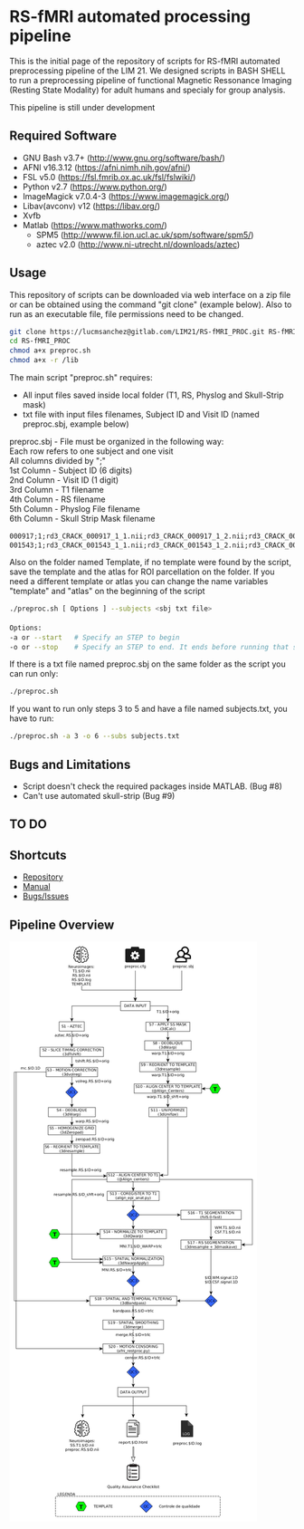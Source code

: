 # RS-fMRI automated processing pipeline

This is the initial page of the repository of scripts for RS-fMRI automated preprocessing pipeline of the LIM 21. We designed scripts in BASH SHELL to run a preprocessing pipeline of functional Magnetic Ressonance Imaging (Resting State Modality) for adult humans and specialy for group analysis. 

This pipeline is still under development

## Required Software
  
- GNU Bash v3.7+ (http://www.gnu.org/software/bash/)
- AFNI v16.3.12 (https://afni.nimh.nih.gov/afni/)
- FSL v5.0 (https://fsl.fmrib.ox.ac.uk/fsl/fslwiki/)
- Python v2.7 (https://www.python.org/)
- ImageMagick  v7.0.4-3 (https://www.imagemagick.org/)
- Libav(avconv) v12 (https://libav.org/)
- Xvfb
- Matlab (https://www.mathworks.com/)  
    - SPM5 (http://wwww.fil.ion.ucl.ac.uk/spm/software/spm5/)  
    - aztec v2.0 (http://www.ni-utrecht.nl/downloads/aztec)  
   
## Usage
This repository of scripts can be downloaded via web interface on a zip file or can be obtained using the command "git clone" (example below). 
Also to run as an executable file, file permissions need to be changed. 
  
```bash
git clone https://lucmsanchez@gitlab.com/LIM21/RS-fMRI_PROC.git RS-fMRI_PROC # Your user password will be asked to access the repository
cd RS-fMRI_PROC
chmod a+x preproc.sh
chmod a+x -r /lib
```
The main script "preproc.sh" requires:
- All input files saved inside local folder (T1, RS, Physlog and Skull-Strip mask)
- txt file with input files filenames, Subject ID and Visit ID (named preproc.sbj, example below)

preproc.sbj - File must be organized in the following way:  
Each row refers to one subject and one visit  
All columns divided by ";"  
1st Column - Subject ID (6 digits)  
2nd Column - Visit ID (1 digit)  
3rd Column - T1 filename  
4th Column - RS filename  
5th Column - Physlog File filename  
6th Column - Skull Strip Mask filename  

```
000917;1;rd3_CRACK_000917_1_1.nii;rd3_CRACK_000917_1_2.nii;rd3_CRACK_000917_1_2.log;mask_rd3_CRACK_000917_1_1.nii.gz
001543;1;rd3_CRACK_001543_1_1.nii;rd3_CRACK_001543_1_2.nii;rd3_CRACK_001543_1_2.log;mask_rd3_CRACK_001543_1_1.nii.gz

```

Also on the folder named Template, if no template were found by the script, save the template and the atlas for ROI parcellation on the folder. If you need a different template or atlas you can change the name variables "template" and "atlas" on the beginning of the script


```bash
./preproc.sh [ Options ] --subjects <sbj txt file>

Options:
-a or --start   # Specify an STEP to begin
-o or --stop    # Specify an STEP to end. It ends before running that step.
```

If there is a txt file named preproc.sbj on the same folder as the script you can run only:

```bash
./preproc.sh 
```

If you want to run only steps 3 to 5 and have a file named subjects.txt, you have to run:

```bash
./preproc.sh -a 3 -o 6 --subs subjects.txt
```

## Bugs and Limitations 
    
- Script doesn't check the required packages inside MATLAB. (Bug #8)
- Can't use automated skull-strip (Bug #9)

## TO DO    
    

  
## Shortcuts
  
- [Repository](https://gitlab.com/LIM21/RS-fMRI_PROC/tree/master)
- [Manual](https://gitlab.com/LIM21/RS-fMRI_PROC/wikis/home)
- [Bugs/Issues](https://gitlab.com/LIM21/RS-fMRI_PROC/issues)



## Pipeline Overview  
    
  
  
  
![Etapas do protocolo][chart]

[chart]: chart/flowchart.jpg "Etapas do protocolo"
